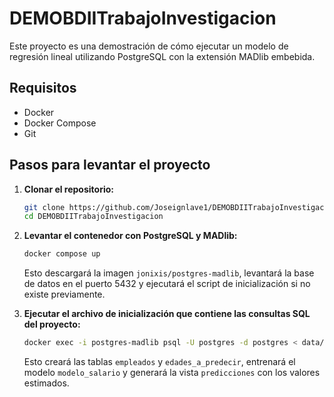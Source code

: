 # DEMOBDIITrabajoInvestigacion

Este proyecto es una demostración de cómo ejecutar un modelo de regresión lineal utilizando PostgreSQL con la extensión MADlib embebida.

## Requisitos

- Docker
- Docker Compose
- Git

## Pasos para levantar el proyecto

1. **Clonar el repositorio:**

   ```bash
   git clone https://github.com/Joseignlave1/DEMOBDIITrabajoInvestigacion.git
   cd DEMOBDIITrabajoInvestigacion
   ```

2. **Levantar el contenedor con PostgreSQL y MADlib:**

   ```bash
   docker compose up
   ```

   Esto descargará la imagen `jonixis/postgres-madlib`, levantará la base de datos en el puerto 5432 y ejecutará el script de inicialización si no existe previamente.

3. **Ejecutar el archivo de inicialización que contiene las consultas SQL del proyecto:**

   ```bash
   docker exec -i postgres-madlib psql -U postgres -d postgres < data/init.sql
   ```

   Esto creará las tablas `empleados` y `edades_a_predecir`, entrenará el modelo `modelo_salario` y generará la vista `predicciones` con los valores estimados.


